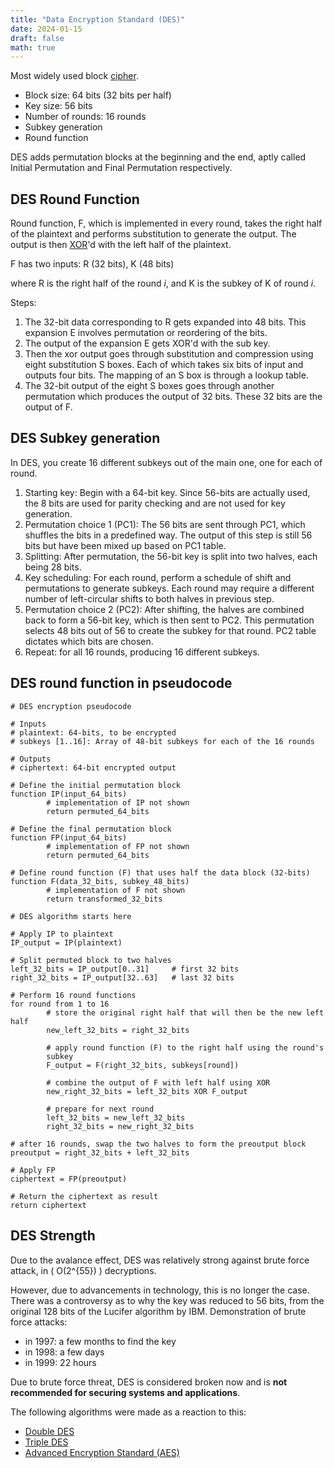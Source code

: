 ```yaml
---
title: "Data Encryption Standard (DES)"
date: 2024-01-15
draft: false
math: true
---
```


Most widely used block [cipher](/ciphers).

- Block size: 64 bits (32 bits per half)
- Key size: 56 bits
- Number of rounds: 16 rounds
- Subkey generation
- Round function

DES adds permutation blocks at the beginning and the end, aptly called
Initial Permutation and Final Permutation respectively.

## DES Round Function

Round function, F, which is implemented in every round, takes the right
half of the plaintext and performs substitution to generate the output.
The output is then [XOR](/xor)'d with the left half of the plaintext.

F has two inputs:
R (32 bits), K (48 bits)

where R is the right half of the round *i*, and K is the subkey of K of
round *i*.

Steps:

1. The 32-bit data corresponding to R gets expanded into 48 bits. This
   expansion E involves permutation or reordering of the bits.
2. The output of the expansion E gets XOR'd with the sub key.
3. Then the xor output goes through substitution and compression using
   eight substitution S boxes. Each of which takes six bits of input and
   outputs four bits. The mapping of an S box is through a lookup table.
4. The 32-bit output of the eight S boxes goes through another
   permutation which produces the output of 32 bits. These 32 bits are
   the output of F.

## DES Subkey generation

In DES, you create 16 different subkeys out of the main one, one for
each of round.

1. Starting key: Begin with a 64-bit key. Since 56-bits are actually
   used, the 8 bits are used for parity checking and are not used for
   key generation.
2. Permutation choice 1 (PC1): The 56 bits are sent through PC1, which
   shuffles the bits in a predefined way. The output of this step is
   still 56 bits but have been mixed up based on PC1 table.
3. Splitting: After permutation, the 56-bit key is split into two
   halves, each being 28 bits.
4. Key scheduling: For each round, perform a schedule of shift and
   permutations to generate subkeys. Each round may require a different
   number of left-circular shifts to both halves in previous step.
5. Permutation choice 2 (PC2): After shifting, the halves are combined
   back to form a 56-bit key, which is then sent to PC2. This
   permutation selects 48 bits out of 56 to create the subkey for that
   round. PC2 table dictates which bits are chosen.
6. Repeat: for all 16 rounds, producing 16 different subkeys.

## DES round function in pseudocode

```
# DES encryption pseudocode

# Inputs
# plaintext: 64-bits, to be encrypted
# subkeys [1..16]: Array of 48-bit subkeys for each of the 16 rounds

# Outputs
# ciphertext: 64-bit encrypted output

# Define the initial permutation block
function IP(input_64_bits)
        # implementation of IP not shown
        return permuted_64_bits

# Define the final permutation block
function FP(input_64_bits)
        # implementation of FP not shown
        return permuted_64_bits

# Define round function (F) that uses half the data block (32-bits)
function F(data_32_bits, subkey_48_bits)
        # implementation of F not shown
        return transformed_32_bits

# DES algorithm starts here

# Apply IP to plaintext
IP_output = IP(plaintext)

# Split permuted block to two halves
left_32_bits = IP_output[0..31]     # first 32 bits
right_32_bits = IP_output[32..63]   # last 32 bits

# Perform 16 round functions
for round from 1 to 16
        # store the original right half that will then be the new left half
        new_left_32_bits = right_32_bits

        # apply round function (F) to the right half using the round's
        subkey
        F_output = F(right_32_bits, subkeys[round])

        # combine the output of F with left half using XOR
        new_right_32_bits = left_32_bits XOR F_output

        # prepare for next round
        left_32_bits = new_left_32_bits
        right_32_bits = new_right_32_bits

# after 16 rounds, swap the two halves to form the preoutput block
preoutput = right_32_bits + left_32_bits

# Apply FP
ciphertext = FP(preoutput)

# Return the ciphertext as result
return ciphertext
```

## DES Strength

Due to the avalance effect, DES was relatively strong against brute force
attack, in \( O(2^{55}) \) decryptions.

However, due to advancements in technology, this is no longer the case.
There was a controversy as to why the key was reduced to 56 bits,
from the original 128 bits of the Lucifer algorithm by IBM.
Demonstration of brute force attacks:
- in 1997: a few months to find the key
- in 1998: a few days
- in 1999: 22 hours

Due to brute force threat, DES is considered broken now and is **not
recommended for securing systems and applications**.

The following algorithms were made as a reaction to this:
- [Double DES](/double-des)
- [Triple DES](/triple-des)
- [Advanced Encryption Standard (AES)](/aes)
